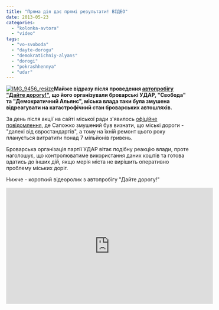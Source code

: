 ```yaml
---
title: "Пряма дія дає прямі результати! ВІДЕО"
date: 2013-05-23
categories: 
  - "kolonka-avtora"
  - "video"
tags: 
  - "vo-svoboda"
  - "dayte-dorogu"
  - "demokratichniy-alyans"
  - "dorogi"
  - "pokrashhennya"
  - "udar"
---
```


[![IMG_9456_resize](https://mpz.brovary.org/wp-content/uploads/2013/05/IMG_9456_resize1.jpg)](https://mpz.brovary.org/wp-content/uploads/2013/05/IMG_9456_resize1.jpg)**Майже відразу після проведення [автопробігу "Дайте дорогу!"](https://mpz.brovary.org/pid-chas-aktsiyi-dayte-dorogu-vlada-provela-obryad-pokrashhennya-yami/), що його організували броварські УДАР, "Свобода" та "Демократичний Альянс", міська влада таки була змушена відреагувати на катастрофічний стан броварських автошляхів.**

За день після акції на сайті міської ради з'явилось [офіційне повідомлення](https://mpz.brovary.org/vlada-vidreaguvala-na-aktsiyu-dayte-dorogu-v-brovarah-zaplanovano-vidremontuvati-33-vulitsi/), де Сапожко змушений був визнати, що міські дороги - "далекі від євростандартів", а тому на їхній ремонт цього року планується витратити понад 7 мільйонів гривень.

Броварська організація партії УДАР вітає подібну реакцію влади, проте наголошує, що контролюватиме використання даних коштів та готова вдатись до інших дій, якщо мерія міста не вирішить оперативно проблему міських доріг.

Нижче - короткий відеоролик з автопробігу "Дайте дорогу!"

<iframe src="http://www.youtube.com/embed/EBgBGL0xHVQ" height="315" width="560" allowfullscreen frameborder="0"></iframe>
